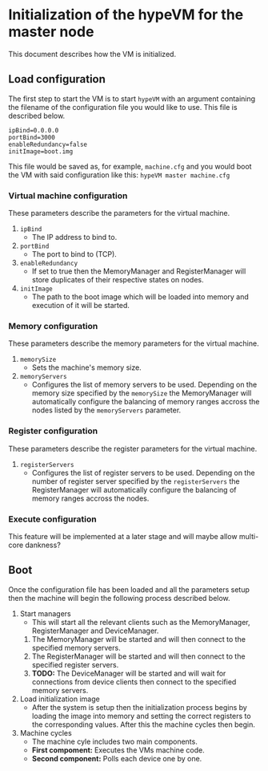 Initialization of the hypeVM for the master node
================================================

This document describes how the VM is initialized.

## Load configuration

The first step to start the VM is to start `hypeVM` with an argument containing the filename of the configuration file you would like to use. This file is described below.

````
ipBind=0.0.0.0
portBind=3000
enableRedundancy=false
initImage=boot.img
````

This file would be saved as, for example, `machine.cfg` and you would boot the VM with said configuration like this: `hypeVM master machine.cfg`

### Virtual machine configuration

These parameters describe the parameters for the virtual machine.

1.  `ipBind`
    * The IP address to bind to.
2.  `portBind`
    * The port to bind to (TCP).
3.  `enableRedundancy`
    * If set to true then the MemoryManager and RegisterManager will store duplicates of their respective states on nodes.
4.  `initImage`
    * The path to the boot image which will be loaded into memory and execution of it will be started.

### Memory configuration

These parameters describe the memory parameters for the virtual machine.

1.  `memorySize`
    * Sets the machine's memory size.
2.  `memoryServers`
    * Configures the list of memory servers to be used. Depending on the memory size specified by the `memorySize` the MemoryManager will automatically configure the balancing of memory ranges accross the nodes listed by the `memoryServers` parameter.

### Register configuration

These parameters describe the register parameters for the virtual machine.

1.  `registerServers`
    * Configures the list of register servers to be used. Depending on the number of register server specified by the `registerServers` the RegisterManager will automatically configure the balancing of memory ranges accross the nodes.

### Execute configuration

This feature will be implemented at a later stage and will maybe allow multi-core dankness?

## Boot

Once the configuration file has been loaded and all the parameters setup then the machine will begin the following process described below.

1.  Start managers
    * This will start all the relevant clients such as the MemoryManager, RegisterManager and DeviceManager.
    1.  The MemoryManager will be started and will then connect to the specified memory servers.
    2.  The RegisterManager will be started and will then connect to the specified register servers.
    1.  **TODO:** The DeviceManager will be started and will wait for connections from device clients then connect to the specified memory servers.
2.  Load initialization image
    * After the system is setup then the initialization process begins by loading the image into memory and setting the correct registers to the corresponding values. After this the machine cycles then begin.
3. Machine cycles
    * The machine cyle includes two main components.
    * **First compoment:** Executes the VMs machine code.
    * **Second component:** Polls each device one by one.